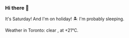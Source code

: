 ### Hi there :wave:

It's Saturday! And I'm on holiday! :desert_island: I'm probably sleeping.

Weather in Toronto: clear , at +21°C.
